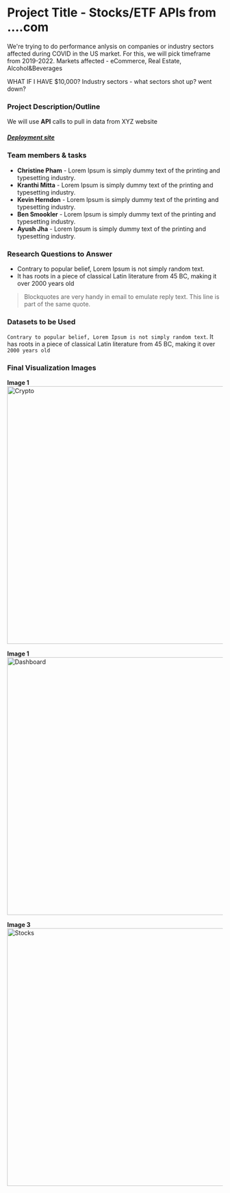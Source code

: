 # Project Title - Stocks/ETF APIs from ....com
We're trying to do performance anlysis on companies or industry sectors affected during COVID in the US market. For this, we will pick timeframe from 2019-2022.
Markets affected - eCommerce, Real Estate, Alcohol&Beverages

WHAT IF I HAVE $10,000?
Industry sectors - what sectors shot up? went down?

### Project Description/Outline
We will use **API** calls to pull in data from XYZ website

##### [Deployment site](https://www.google.com "Project 01")


### Team members & tasks
- **Christine Pham** - Lorem Ipsum is simply dummy text of the printing and typesetting industry.
- **Kranthi Mitta** - Lorem Ipsum is simply dummy text of the printing and typesetting industry.
- **Kevin Herndon** - Lorem Ipsum is simply dummy text of the printing and typesetting industry.
- **Ben Smookler** - Lorem Ipsum is simply dummy text of the printing and typesetting industry.
- **Ayush Jha** - Lorem Ipsum is simply dummy text of the printing and typesetting industry.

### Research Questions to Answer
- Contrary to popular belief, Lorem Ipsum is not simply random text.
- It has roots in a piece of classical Latin literature from 45 BC, making it over 2000 years old

> Blockquotes are very handy in email to emulate reply text.
> This line is part of the same quote.

### Datasets to be Used
```Contrary to popular belief, Lorem Ipsum is not simply random text```. It has roots in a piece of classical Latin literature from 45 BC, making it over `2000 years old`

### Final Visualization Images

**Image 1**
<br>
<img src="https://imageio.forbes.com/specials-images/dam/imageserve/1135926485/0x0.jpg?format=jpg&width=1200" alt="Crypto" width="600" height="">

**Image 1**
<br>
<img src="https://static.infragistics.com/marketing/reveal/solutions/crypto-analytics/reveal-solution-crypto-analytics-portfolio-dashboard-768.jpg" alt="Dashboard" width="600" height="">


**Image 3**
<br>
<img src="https://www.bankrate.com/2019/03/22142110/How-to-trade-stocks.jpg" alt="Stocks" width="600" height="">